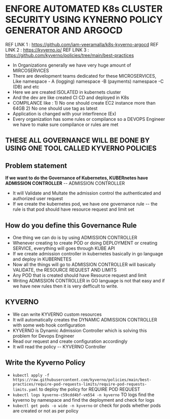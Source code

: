 # ENFORE AUTOMATED K8s CLUSTER SECURITY USING KYNERNO POLICY GENERATOR AND ARGOCD

REF LINK 1 : https://github.com/iam-veeramalla/k8s-kyverno-argocd
REF LINK 2 : https://kyverno.io/
REF LINK 3 : https://github.com/kyverno/policies/tree/main/best-practices

- In Organizations generally we have very huge amount of MIRCOSERVICES
- There are development teams dedicated for these MICROSERVICES, Like namespace - A (logging) namespace -B (payments) namespace -C (DB) and etc
- Here we are created ISOLATED in kubernets cluster
- And the dev are like created CI CD and deployed in K8s
- COMPILANCE like : 1) No one should create EC2 instance more than 64GB 2) No one should use tag as latest
- Application is changed with your interfirence (Ex)
- Every organization has some rules or compilance so a DEVOPS Engineer we have to make sure compilance or rules are met

## THESE ALL GOVERNANCE WILL BE DONE BY USING ONE TOOL CALLED KYVERNO POLICIES 
Problem statement
--
**If we want to do the Governance of Kubernetes, KUBERnetes have ADMISSION CONTROLLER** 
-- ADMISSION CONTROLLER 
- It will Validate and Multate the admission control the authenticated and authorized user request
- If we create the kubernetes pod, we have one governance rule -- the rule is that pod should have resource request and limit set

## How do you define this Governance Rule
- One thing we can do is by using ADMISSION CONTROLLER
- Whenever creating to create POD or doing DEPLOYMENT or creating SERVICE, everything will goes through KUBE API
- If we create admission controller in kubernetes basically in go language and deploy in KUBERNETES
- Now all the things will go to ADMISSION CONTROLLER will basically VALIDATE, the RESOURCE REQUEST AND LIMITS
- Any POD that is created should have Resource request and limit
- Writing ADMISSION CONTROLLER in GO language is not that easy and if we have new rules then it is very defficult to write.

## KYVERNO
- We can write KYVERNO custom resources
- It will automatically creates the DYNAMIC ADMISSION CONTROLLER with some web hook configuration
- KYVERNO is Dynamic Admission Controller which is solving this problem for Devops Engineer
- Read our request and create configuration accordingly
- It will read the policy -- KYVERNO Controller

## Write the Kyverno Policy
- ``` kubectl apply -f https://raw.githubusercontent.com/kyverno/policies/main/best-practices/require-pod-requests-limits/require-pod-requests-limits.yaml ``` to deploy the policy for  REQUIRE POD REQUEST
- ``` kubectl logs kyverno-c59cdd4bf-vm554 -n kyverno ``` TO logs find the kyverno by namespace and find the deployment and check for logs
- ``` kubectl get pods -o wide -n kyverno ``` or check for pods whether pods are created or not as per policy
